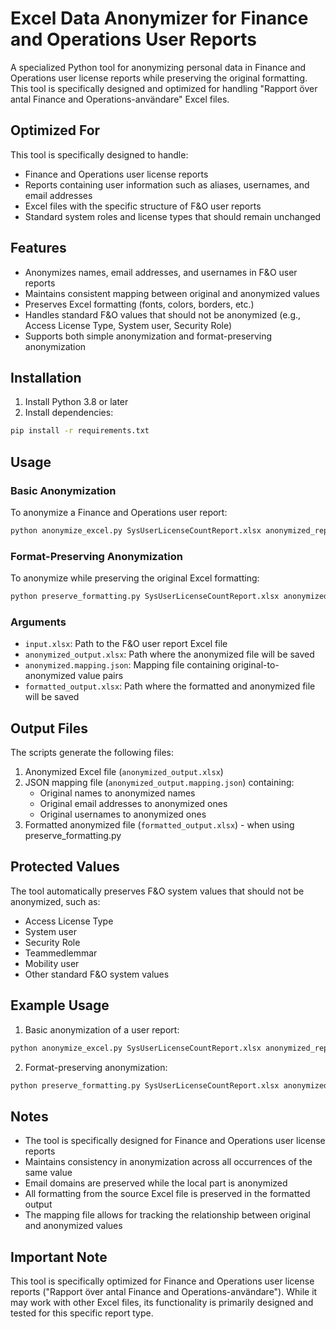 # Excel Data Anonymizer for Finance and Operations User Reports

A specialized Python tool for anonymizing personal data in Finance and Operations user license reports while preserving the original formatting. This tool is specifically designed and optimized for handling "Rapport över antal Finance and Operations-användare" Excel files.

## Optimized For
This tool is specifically designed to handle:
- Finance and Operations user license reports
- Reports containing user information such as aliases, usernames, and email addresses
- Excel files with the specific structure of F&O user reports
- Standard system roles and license types that should remain unchanged

## Features
- Anonymizes names, email addresses, and usernames in F&O user reports
- Maintains consistent mapping between original and anonymized values
- Preserves Excel formatting (fonts, colors, borders, etc.)
- Handles standard F&O values that should not be anonymized (e.g., Access License Type, System user, Security Role)
- Supports both simple anonymization and format-preserving anonymization

## Installation

1. Install Python 3.8 or later
2. Install dependencies:
```bash
pip install -r requirements.txt
```

## Usage

### Basic Anonymization
To anonymize a Finance and Operations user report:

```bash
python anonymize_excel.py SysUserLicenseCountReport.xlsx anonymized_report.xlsx
```

### Format-Preserving Anonymization
To anonymize while preserving the original Excel formatting:

```bash
python preserve_formatting.py SysUserLicenseCountReport.xlsx anonymized_report.xlsx anonymized_report.mapping.json formatted_report.xlsx
```

### Arguments
- `input.xlsx`: Path to the F&O user report Excel file
- `anonymized_output.xlsx`: Path where the anonymized file will be saved
- `anonymized.mapping.json`: Mapping file containing original-to-anonymized value pairs
- `formatted_output.xlsx`: Path where the formatted and anonymized file will be saved

## Output Files
The scripts generate the following files:
1. Anonymized Excel file (`anonymized_output.xlsx`)
2. JSON mapping file (`anonymized_output.mapping.json`) containing:
   - Original names to anonymized names
   - Original email addresses to anonymized ones
   - Original usernames to anonymized ones
3. Formatted anonymized file (`formatted_output.xlsx`) - when using preserve_formatting.py

## Protected Values
The tool automatically preserves F&O system values that should not be anonymized, such as:
- Access License Type
- System user
- Security Role
- Teammedlemmar
- Mobility user
- Other standard F&O system values

## Example Usage

1. Basic anonymization of a user report:
```bash
python anonymize_excel.py SysUserLicenseCountReport.xlsx anonymized_report.xlsx
```

2. Format-preserving anonymization:
```bash
python preserve_formatting.py SysUserLicenseCountReport.xlsx anonymized_report.xlsx anonymized_report.mapping.json formatted_report.xlsx
```

## Notes
- The tool is specifically designed for Finance and Operations user license reports
- Maintains consistency in anonymization across all occurrences of the same value
- Email domains are preserved while the local part is anonymized
- All formatting from the source Excel file is preserved in the formatted output
- The mapping file allows for tracking the relationship between original and anonymized values

## Important Note
This tool is specifically optimized for Finance and Operations user license reports ("Rapport över antal Finance and Operations-användare"). While it may work with other Excel files, its functionality is primarily designed and tested for this specific report type.
